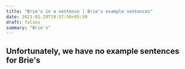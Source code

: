 ```yaml
---
title: "Brie's in a sentence | Brie's example sentences"
date: 2021-01-20T19:57:50+05:30
draft: falses
summary: "Brie's"
---
```

## Unfortunately, we have no example sentences for Brie's                 
